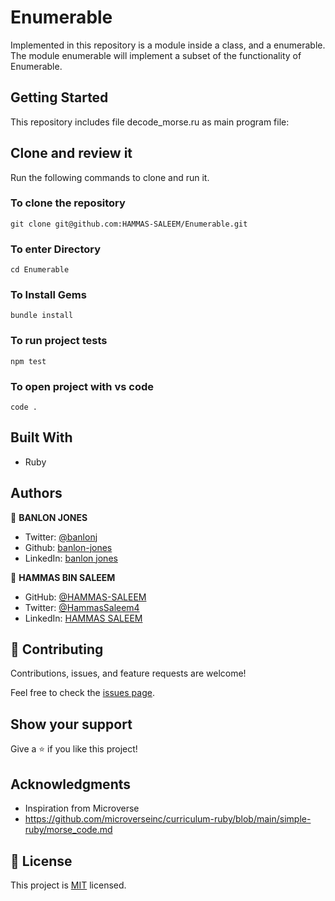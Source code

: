# Enumerable

Implemented in this repository is a module inside a class, and a enumerable. The module enumerable will implement a subset of the functionality of Enumerable.

## Getting Started

This repository includes file decode_morse.ru as main program file:

## Clone and review it

Run the following commands to clone and run it.

### To clone the repository

  `git clone git@github.com:HAMMAS-SALEEM/Enumerable.git`

### To enter Directory

`cd Enumerable`

### To Install Gems

`bundle install`

### To run project tests

`npm test`

### To open project with vs code 

`code .`

## Built With

- Ruby

## Authors

👤 **BANLON JONES**
- Twitter: [@banlonj](https://twitter.com/banlonjones)
- Github: [banlon-jones](https://github.com/banlon-jones)
- LinkedIn: [banlon jones](https://www.linkedin.com/in/banlon-jones-b0205812a)

👤 **HAMMAS BIN SALEEM**
- GitHub: [@HAMMAS-SALEEM](https://github.com/HAMMAS-SALEEM)
- Twitter: [@HammasSaleem4](https://twitter.com/HammasSaleem4)
- LinkedIn: [HAMMAS SALEEM](https://www.linkedin.com/in/hammas-saleem)

## 🤝 Contributing

Contributions, issues, and feature requests are welcome!

Feel free to check the [issues page](../../issues/).

## Show your support

Give a ⭐️ if you like this project!

## Acknowledgments

- Inspiration from Microverse
- https://github.com/microverseinc/curriculum-ruby/blob/main/simple-ruby/morse_code.md

## 📝 License

This project is [MIT](./MIT.md) licensed.
